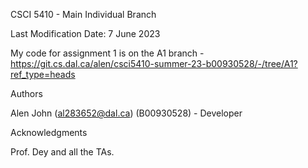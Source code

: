 CSCI 5410 - Main Individual Branch


Last Modification Date: 7 June 2023


My code for assignment 1 is on the A1 branch - https://git.cs.dal.ca/alen/csci5410-summer-23-b00930528/-/tree/A1?ref_type=heads 

Authors

Alen John (al283652@dal.ca) (B00930528) - Developer


Acknowledgments

Prof. Dey and all the TAs.
